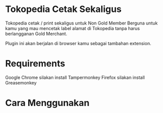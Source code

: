 # Tokopedia Cetak Sekaligus

Tokopedia cetak / print sekaligus untuk Non Gold Member
Berguna untuk kamu yang mau mencetak label alamat di Tokopedia tanpa harus berlangganan Gold Merchant.

Plugin ini akan berjalan di browser kamu sebagai tambahan extension.

# Requirements
Google Chrome silakan install Tampermonkey
Firefox silakan install Greasemonkey

# Cara Menggunakan
